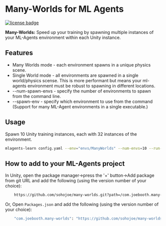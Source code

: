 # Many-Worlds for ML Agents

[![license badge](https://img.shields.io/badge/license-Apache--2.0-green.svg)](LICENSE)

**Many-Worlds:** Speed up your training by spawning multiple instances of your ML-Agents environment within each Unity instance.

## Features

- Many Worlds mode - each environment spawns in a unique physics scene.
- Single World mode - all environments are spawned in a single world/physics scense. This is more performant but means your ml-agents environment must be robust to spawning in different locations.
- --num-spawn-envs - specify the number of environments to spawn from the command line.
- --spawn-env - specify which environment to use from the command (Support for many ML-Agent environments in a single executable.)

## Usage

Spawn 10 Unity training instances, each with 32 instances of the environment.

``` bash
mlagents-learn config.yaml --env="envs/ManyWorlds" --num-envs=10 --run-id=10x32worlds-001 --no-graphics --env-args --spawn-env=SingleWorld --num-spawn-envs=32
```

## How to add to your ML-Agents project

In Unity, open the package manager->press the '+' button->Add package from git URL and add the following (using the version number of your choice):

``` bash
    https://github.com/sohojoe/many-worlds.git?path=/com.joebooth.many-worlds#v1.0.2
```


Or, Open ```Packages.json``` and add the following (using the version number of your choice):
``` bash
    "com.joebooth.many-worlds": "https://github.com/sohojoe/many-worlds.git?path=/com.joebooth.many-worlds#v1.0.2"
```

